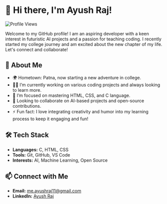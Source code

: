 # 👋 Hi there, I'm Ayush Raj!

![Profile Views](https://komarev.com/ghpvc/?username=yourusername&color=blue)

Welcome to my GitHub profile! I am an aspiring developer with a keen interest in futuristic AI projects and a passion for teaching coding. I recently started my college journey and am excited about the new chapter of my life. Let's connect and collaborate!

## 🚀 About Me

- 🌍 Hometown: Patna, now starting a new adventure in college.
- 👨‍💻 I’m currently working on various coding projects and always looking to learn more.
- 🌱 I’m focused on mastering HTML, CSS, and C language.
- 🤝 Looking to collaborate on AI-based projects and open-source contributions.
- ⚡ Fun fact: I love integrating creativity and humor into my learning process to keep it engaging and fun!

## 🛠️ Tech Stack

- **Languages:** C, HTML, CSS
- **Tools:** Git, GitHub, VS Code
- **Interests:** AI, Machine Learning, Open Source

## 📫 Connect with Me

- **Email:** [me.ayushraj11@gmail.com](mailto:me.ayushraj11@gmail.com)
- **LinkedIn:** [Ayush Raj](https://linkedin.com/in/ayush-raj11/)



